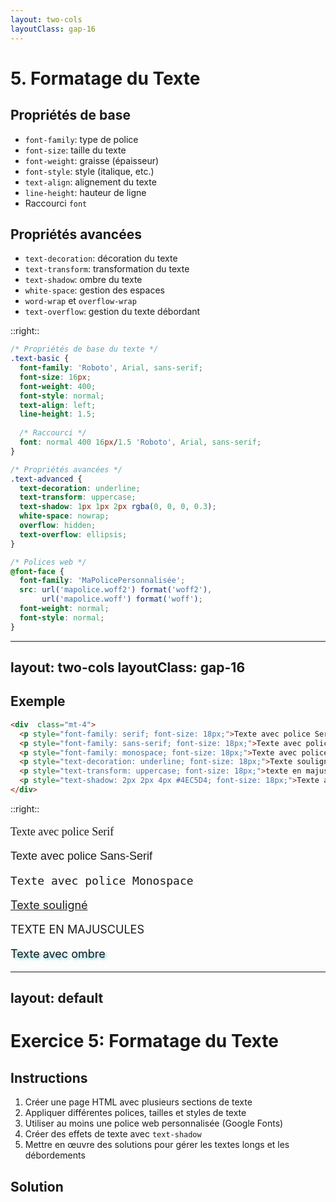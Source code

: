 ```yaml
---
layout: two-cols
layoutClass: gap-16
---
```


# 5. Formatage du Texte

## Propriétés de base
- `font-family`: type de police
- `font-size`: taille du texte
- `font-weight`: graisse (épaisseur)
- `font-style`: style (italique, etc.)
- `text-align`: alignement du texte
- `line-height`: hauteur de ligne
- Raccourci `font`

## Propriétés avancées
- `text-decoration`: décoration du texte
- `text-transform`: transformation du texte
- `text-shadow`: ombre du texte
- `white-space`: gestion des espaces
- `word-wrap` et `overflow-wrap`
- `text-overflow`: gestion du texte débordant

::right::

```css
/* Propriétés de base du texte */
.text-basic {
  font-family: 'Roboto', Arial, sans-serif;
  font-size: 16px;
  font-weight: 400;
  font-style: normal;
  text-align: left;
  line-height: 1.5;
  
  /* Raccourci */
  font: normal 400 16px/1.5 'Roboto', Arial, sans-serif;
}

/* Propriétés avancées */
.text-advanced {
  text-decoration: underline;
  text-transform: uppercase;
  text-shadow: 1px 1px 2px rgba(0, 0, 0, 0.3);
  white-space: nowrap;
  overflow: hidden;
  text-overflow: ellipsis;
}

/* Polices web */
@font-face {
  font-family: 'MaPolicePersonnalisée';
  src: url('mapolice.woff2') format('woff2'),
       url('mapolice.woff') format('woff');
  font-weight: normal;
  font-style: normal;
}
```

---
layout: two-cols
layoutClass: gap-16
---

## Exemple

```html
<div  class="mt-4">
  <p style="font-family: serif; font-size: 18px;">Texte avec police Serif</p>
  <p style="font-family: sans-serif; font-size: 18px;">Texte avec police Sans-Serif</p>
  <p style="font-family: monospace; font-size: 18px;">Texte avec police Monospace</p>
  <p style="text-decoration: underline; font-size: 18px;">Texte souligné</p>
  <p style="text-transform: uppercase; font-size: 18px;">texte en majuscules</p>
  <p style="text-shadow: 2px 2px 4px #4EC5D4; font-size: 18px;">Texte avec ombre</p>
</div>
```
::right::

<div  class="mt-4">
  <p style="font-family: serif; font-size: 18px;">Texte avec police Serif</p>
  <p style="font-family: sans-serif; font-size: 18px;">Texte avec police Sans-Serif</p>
  <p style="font-family: monospace; font-size: 18px;">Texte avec police Monospace</p>
  <p style="text-decoration: underline; font-size: 18px;">Texte souligné</p>
  <p style="text-transform: uppercase; font-size: 18px;">texte en majuscules</p>
  <p style="text-shadow: 2px 2px 4px #4EC5D4; font-size: 18px;">Texte avec ombre</p>
</div>

<!--
Points clés sur le formatage du texte:
- Les polices web (@font-face) ont révolutionné la typographie sur le web
- La famille de police devrait toujours inclure des alternatives de secours
- Les propriétés text-shadow et les transformations sont des ajouts CSS3
- Bien gérer les textes longs avec text-overflow et word-wrap est crucial pour la responsivité
-->

---
layout: default
---

# Exercice 5: Formatage du Texte

## Instructions
1. Créer une page HTML avec plusieurs sections de texte
2. Appliquer différentes polices, tailles et styles de texte
3. Utiliser au moins une police web personnalisée (Google Fonts)
4. Créer des effets de texte avec `text-shadow`
5. Mettre en œuvre des solutions pour gérer les textes longs et les débordements


<div class="mt-4 border-t pt-4">

## Solution

```html

```

</div>

<!--
Conseils pour l'exercice:
- Explorer Google Fonts pour trouver des polices adaptées
- Tester différentes combinaisons de propriétés
- Utiliser des unités relatives (em, rem) pour une meilleure accessibilité
- Penser à l'espacement et à la lisibilité du texte -->


<!--
Points clés de cet exercice:
- Utilisation de Google Fonts pour les polices web
- Démonstration des propriétés de base du texte (taille, graisse, alignement)
- Création d'effets visuels avec text-shadow et d'autres techniques
- Gestion des débordements de texte avec text-overflow et word-wrap
- Implémentation de texte responsive avec calc(), vw, et clamp()
- Utilisation de multi-colonnes pour améliorer la lisibilité
-->